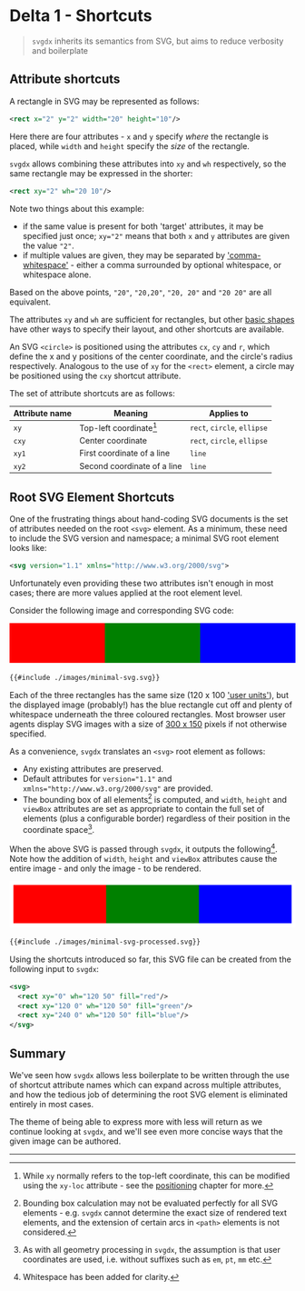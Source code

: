 # Delta 1 - Shortcuts

> `svgdx` inherits its semantics from SVG, but aims to reduce verbosity and boilerplate

## Attribute shortcuts

A rectangle in SVG may be represented as follows:

```xml
<rect x="2" y="2" width="20" height="10"/>
```

Here there are four attributes - `x` and `y` specify _where_ the rectangle is placed, while `width` and `height` specify the _size_ of the rectangle.

`svgdx` allows combining these attributes into `xy` and `wh` respectively, so the same rectangle may be expressed in the shorter:

```xml
<rect xy="2" wh="20 10"/>
```

Note two things about this example:

* if the same value is present for both 'target' attributes, it may be specified just once; `xy="2"` means that both `x` and `y` attributes are given the value `"2"`.
* if multiple values are given, they may be separated by ['comma-whitespace'](https://www.w3.org/TR/SVG11/types.html#CommaWSP) - either a comma surrounded by optional whitespace, or whitespace alone.

Based on the above points, `"20"`, `"20,20"`, `"20, 20"` and `"20 20"` are all equivalent.

The attributes `xy` and `wh` are sufficient for rectangles, but other [basic shapes](https://www.w3.org/TR/SVG11/shapes.html) have other ways to specify their layout, and other shortcuts are available.

An SVG `<circle>` is positioned using the attributes `cx`, `cy` and `r`, which define the x and y positions of the center coordinate, and the circle's radius respectively. Analogous to the use of `xy` for the `<rect>` element, a circle may be positioned using the `cxy` shortcut attribute.

The set of attribute shortcuts are as follows:

| Attribute name | Meaning | Applies to |
|---|---|---|
| `xy` | Top-left coordinate[^1] | `rect`, `circle`, `ellipse` |
| `cxy` | Center coordinate | `rect`, `circle`, `ellipse` |
| `xy1` | First coordinate of a line | `line` |
| `xy2` | Second coordinate of a line | `line` |

## Root SVG Element Shortcuts

One of the frustrating things about hand-coding SVG documents is the set of attributes needed on the root `<svg>` element. As a minimum, these need to include the SVG version and namespace; a minimal SVG root element looks like:

```xml
<svg version="1.1" xmlns="http://www.w3.org/2000/svg">
```

Unfortunately even providing these two attributes isn't enough in most cases; there are more values applied at the root element level.

Consider the following image and corresponding SVG code:

![](./images/minimal-svg.svg)

```xml
{{#include ./images/minimal-svg.svg}}
```

Each of the three rectangles has the same size (120 x 100 ['user units'](https://www.w3.org/TR/SVG11/coords.html#Units)), but the displayed image (probably!) has the blue rectangle cut off and plenty of whitespace underneath the three coloured rectangles.
Most browser user agents display SVG images with a size of [300 x 150](https://svgwg.org/specs/integration/#svg-css-sizing) pixels if not otherwise specified.

As a convenience, `svgdx` translates an `<svg>` root element as follows:

* Any existing attributes are preserved.
* Default attributes for `version="1.1"` and `xmlns="http://www.w3.org/2000/svg"` are provided.
* The bounding box of all elements[^2] is computed, and `width`, `height` and `viewBox` attributes are set as appropriate to contain the full set of elements (plus a configurable border) regardless of their position in the coordinate space[^3].

When the above SVG is passed through `svgdx`, it outputs the following[^4]. Note how the addition of `width`, `height` and `viewBox` attributes cause the entire image - and only the image - to be rendered.

![](./images/minimal-svg-processed.svg)

```xml
{{#include ./images/minimal-svg-processed.svg}}
```

Using the shortcuts introduced so far, this SVG file can be created from the following input to `svgdx`:

```xml
<svg>
  <rect xy="0" wh="120 50" fill="red"/>
  <rect xy="120 0" wh="120 50" fill="green"/>
  <rect xy="240 0" wh="120 50" fill="blue"/>
</svg>
```

## Summary

We've seen how `svgdx` allows less boilerplate to be written through the use of shortcut attribute names which can expand across multiple attributes, and how the tedious job of determining the root SVG element is eliminated entirely in most cases.

The theme of being able to express more with less will return as we continue looking at `svgdx`, and we'll see even more concise ways that the given image can be authored.

---

[^1]: While `xy` normally refers to the top-left coordinate, this can be modified using the `xy-loc` attribute - see the [positioning](./positioning.md) chapter for more.

[^2]: Bounding box calculation may not be evaluated perfectly for all SVG elements - e.g. `svgdx` cannot determine the exact size of rendered text elements, and the extension of certain arcs in `<path>` elements is not considered.

[^3]: As with all geometry processing in `svgdx`, the assumption is that user coordinates are used, i.e. without suffixes such as `em`, `pt`, `mm` etc.

[^4]: Whitespace has been added for clarity.
